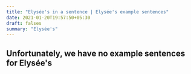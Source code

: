 ```yaml
---
title: "Elysée's in a sentence | Elysée's example sentences"
date: 2021-01-20T19:57:50+05:30
draft: falses
summary: "Elysée's"
---
```

## Unfortunately, we have no example sentences for Elysée's                 
